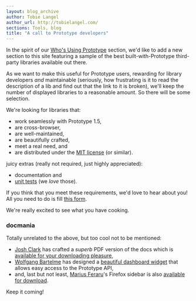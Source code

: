 ```yaml
---
layout: blog_archive
author: Tobie Langel
author_url: http://tobielangel.com/
sections: Tools, blog
title: "A call to Prototype developers"
---
```


In the spirit of our [Who's Using Prototype](/real-world) section, we'd like to add a new section to this site featuring a sample of the best built-with-Prototype third-party libraries available out there.

As we want to make this useful for Prototype users, rewarding for library developers _and_ maintainable (seriously, how frustrating is it to read the description of a lib and find out that the link to it is broken), we'll keep the number of displayed libraries to a reasonable amount. So there will be some selection.

We're looking for libraries that:

* work seamlessly with Prototype 1.5,
* are cross-browser,
* are well-maintained,
* are beautifully crafted, 
* meet a real need, and 
* are distributed under the [MIT license](http://www.opensource.org/licenses/mit-license.php) (or similar).

juicy extras (really not required, just highly appreciated):

* documentation and
* [unit tests](http://wiki.script.aculo.us/scriptaculous/show/UnitTesting) (we _love_ those).

If you think that you meet these requirements, we'd love to hear about you! All you need to do is fill [this form](http://prototypejs.wufoo.com/forms/builtwithprototype-3rd-party-libs/).

We're really excited to see what you have cooking.

### docmania

Totally unrelated to the above, but too cool not to be mentioned:

* [Josh Clark](http://www.globalmoxie.com/) has crafted a _superb_ PDF version of the docs which is [available for your downloading pleasure](http://beta.bigmedium.com/projects/prototype-pdf/index.shtml),
* [Wolfgang Bartelme](http://www.bartelme.at/) has designed a [beautiful dashboard widget](http://www.bartelme.at/journal/archive/prototype_reference_widget/) that allows easy access to the Prototype API,
* and, last but not least, [Marius Feraru](http://www.altblue.com/)'s Firefox sidebar is also [available for download](http://gfx.neohub.com/prototype-js-sidebar/).

Keep it coming!

















